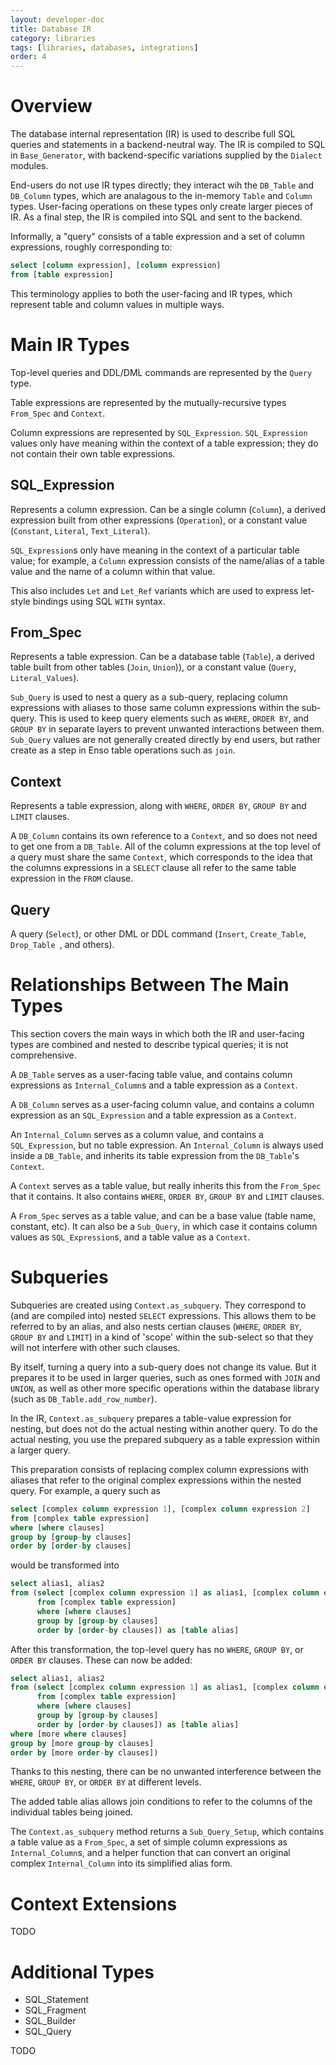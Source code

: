 ```yaml
---
layout: developer-doc
title: Database IR
category: libraries
tags: [libraries, databases, integrations]
order: 4
---
```


# Overview

The database internal representation (IR) is used to describe full SQL queries and statements in a backend-neutral way. The IR is compiled to SQL in `Base_Generator`, with backend-specific variations supplied by the `Dialect` modules.

End-users do not use IR types directly; they interact wih the `DB_Table` and `DB_Column` types, which are analagous to the in-memory `Table` and `Column` types. User-facing operations on these types only create larger pieces of IR. As a final step, the IR is compiled into SQL and sent to the backend.

Informally, a "query" consists of a table expression and a set of column expressions, roughly corresponding to:

```sql
select [column expression], [column expression]
from [table expression]
```

This terminology applies to both the user-facing and IR types, which represent table and column values in multiple ways.

# Main IR Types

Top-level queries and DDL/DML commands are represented by the `Query` type.

Table expressions are represented by the mutually-recursive types `From_Spec` and `Context`.

Column expressions are represented by `SQL_Expression`. `SQL_Expression` values only have meaning within the context of a table expression; they do not contain their own table expressions.

## SQL_Expression

Represents a column expression. Can be a single column (`Column`), a derived expression built from other expressions (`Operation`), or a constant value (`Constant`, `Literal`, `Text_Literal`).

`SQL_Expression`s only have meaning in the context of a particular table value; for example, a `Column` expression consists of the name/alias of a table value and the name of a column within that value.

This also includes `Let` and `Let_Ref` variants which are used to express let-style bindings using SQL `WITH` syntax.

## From_Spec

Represents a table expression. Can be a database table (`Table`), a derived table built from other tables (`Join`, `Union`)), or a constant value (`Query`, `Literal_Values`).

`Sub_Query` is used to nest a query as a sub-query, replacing column expressions with aliases to those same column expressions within the sub-query. This is used to keep query elements such as `WHERE`, `ORDER BY`, and `GROUP BY` in separate layers to prevent unwanted interactions between them. `Sub_Query` values are not generally created directly by end users, but rather create as a step in Enso table operations such as `join`.

## Context

Represents a table expression, along with `WHERE`, `ORDER BY`, `GROUP BY` and `LIMIT` clauses.

A `DB_Column` contains its own reference to a `Context`, and so does not need to get one from a `DB_Table`. All of the column expressions at the top level of a query must share the same `Context`, which corresponds to the idea that the columns expressions in a `SELECT` clause all refer to the same table expression in the `FROM` clause.

## Query

A query (`Select`), or other DML or DDL command (`Insert`, `Create_Table`, `Drop_Table `, and others).

# Relationships Between The Main Types

This section covers the main ways in which both the IR and user-facing types are combined and nested to describe typical queries; it is not comprehensive.

A `DB_Table` serves as a user-facing table value, and contains column expressions as `Internal_Column`s and a table expression as a `Context`.

A `DB_Column` serves as a user-facing column value, and contains a column expression as an `SQL_Expression` and a table expression as a `Context`.

An `Internal_Column` serves as a column value, and contains a `SQL_Expression`, but no table expression. An `Internal_Column` is always used inside a `DB_Table`, and inherits its table expression from the `DB_Table`'s `Context`.

A `Context` serves as a table value, but really inherits this from the `From_Spec` that it contains. It also contains `WHERE`, `ORDER BY`, `GROUP BY` and `LIMIT` clauses.

A `From_Spec` serves as a table value, and can be a base value (table name, constant, etc). It can also be a `Sub_Query`, in which case it contains column values as `SQL_Expression`s, and a table value as a `Context`.

# Subqueries

Subqueries are created using `Context.as_subquery`. They correspond to (and are compiled into) nested `SELECT` expressions. This allows them to be referred to by an alias, and also nests certian clauses (`WHERE`, `ORDER BY`, `GROUP BY` and `LIMIT`) in a kind of 'scope' within the sub-select so that they will not interfere with other such clauses.

By itself, turning a query into a sub-query does not change its value. But it prepares it to be used in larger queries, such as ones formed with `JOIN` and `UNION`, as well as other more specific operations within the database library (such as `DB_Table.add_row_number`). 

In the IR, `Context.as_subquery` prepares a table-value expression for nesting, but does not do the actual nesting within another query. To do the actual nesting, you use the prepared subquery as a table expression within a larger query.

This preparation consists of replacing complex column expressions with aliases that refer to the original complex expressions within the nested query. For example, a query such as

```sql
select [complex column expression 1], [complex column expression 2]
from [complex table expression]
where [where clauses]
group by [group-by clauses]
order by [order-by clauses]
```

would be transformed into

```sql
select alias1, alias2
from (select [complex column expression 1] as alias1, [complex column expression 2] as alias2
      from [complex table expression]
      where [where clauses]
      group by [group-by clauses]
      order by [order-by clauses]) as [table alias]
```

After this transformation, the top-level query has no `WHERE`, `GROUP BY`, or `ORDER BY` clauses. These can now be added:

```sql
select alias1, alias2
from (select [complex column expression 1] as alias1, [complex column expression 2] as alias2
      from [complex table expression]
      where [where clauses]
      group by [group-by clauses]
      order by [order-by clauses]) as [table alias]
where [more where clauses]
group by [more group-by clauses]
order by [more order-by clauses])
```

Thanks to this nesting, there can be no unwanted interference between the `WHERE`, `GROUP BY`, or `ORDER BY` at different levels.

The added table alias allows join conditions to refer to the columns of the individual tables being joined.

The `Context.as_subquery` method returns a `Sub_Query_Setup`, which contains a table value as a `From_Spec`, a set of simple column expressions as `Internal_Column`s, and a helper function that can convert an original complex `Internal_Column` into its simplified alias form.

# Context Extensions

TODO

# Additional Types

- SQL_Statement
- SQL_Fragment
- SQL_Builder
- SQL_Query

TODO
